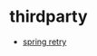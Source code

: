 # thirdparty

- [spring retry](/sample/spring-retry/src/test/java/com/nickchen/thirdparty/sample/springretry/ApplicationTest.java)